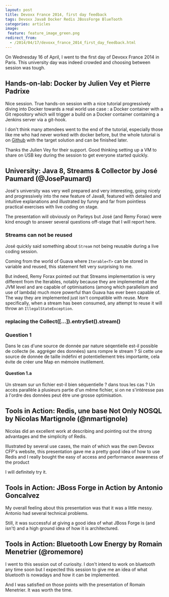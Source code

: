 ```yaml
---
layout: post
title: Devoxx France 2014, first day feedback
tags: Devoxx Java8 Docker Redis JBossForge BlueTooth
categories: articles
image:
 feature: feature_image_green.png
redirect_from:
  - /2014/04/17/devoxx_france_2014_first_day_feedback.html
---
```


On Wednesday 16 of April, I went to the first day of Devoxx France 2014 in Paris. This university day was indeed crowded and choosing between session
was tough.


## Hands-on-lab: Docker by Julien Vey et Pierre Padrixe

Nice session. True hands-on session with a nice tutorial progressively diving into Docker towards a real world use case : a Docker container with a Git
repository which will trigger a build on a Docker container containing a Jenkins server via a git-hook.

I don't think many attendees went to the end of the tutorial, especially those like me who had never worked with docker before, but the whole tutorial
is on [Github](git@github.com:julienvey/docker-hands-on.git) with the target solution and can be finished later.

Thanks the Julien Vey for their support. Good thinking setting up a VM to share on USB key during the session to get everyone started quickly.

## University: Java 8, Streams & Collector by José Paumard (@JosePaumard)

José's university was very well prepared and very interesting, going nicely and progressively into the new feature of Java8, featured with detailed
and intuitive explanations and illustrated by funny and far from pointless practical exercises with live coding on stage.

The presentation will obviously on Parleys but José (and Remy Forax) were kind enough to answer several questions off-stage that I will report here.

### Streams can not be reused

José quickly said something about `Stream` not being reusable during a live coding session.

Coming from the world of Guava where `Iterable<T>` can be stored in variable and reused, this statement felt very surprising to me.

But indeed, Remy Forax pointed out that Streams implementation is very different from the Iterables, notably because they are implemented at the
JVM level and are capable of optimisations (among which parallelism and use of lambda) much more powerful than Guava has ever been capable of.
The way they are implemented just isn't compatible with reuse. More specifically, when a stream has been consumed, any attempt to reuse it will
throw an `IllegalStateException`.

### replacing the Collect([...]).entrySet().stream()

### Question 1

Dans le cas d'une source de donnée par nature séqentielle est-il possible de collecte (ie. aggréger des données) sans rompre le stream ?
Si cette une source de donnée de taille indéfini et potentiellement très importante, cela évite de créer une Map en mémoire inutilement.

#### Question 1.a

Un stream sur un fichier est-il bien séquentielle ? dans tous les cas ? Un accès parallèle à plusieurs partie d'un même fichier,
si on ne s'intéresse pas à l'ordre des données peut être une grosse optimisation.

## Tools in Action: Redis, une base Not Only NOSQL by Nicolas Martignole (@nmartignole)

Nicolas did an excellent work at describing and pointing out the strong advantages and the simplicity of Redis.

Illustrated by several use cases, the main of which was the own Devoxx CFP's website, this presentation gave me a pretty good idea of how to
use Redis and I really bought the easy of access and performance awareness of the product

I will definitely try it.

## Tools in Action: JBoss Forge in Action by Antonio Goncalvez

My overall feeling about this presentation was that it was a little messy. Antonio had several technical problems.

Still, it was successful at giving a good idea of what JBoss Forge is (and isn't) and a high ground idea of how it is architectured.

## Tools in Action: Bluetooth Low Energy by Romain Menetrier (@romemore)

I went to this session out of curiosity.
I don't intend to work on bluetooth any time soon but I expected this session to give me an idea of what bluetooth is nowadays and how it can be
implemented.

And I was satisfied on those points with the presentation of Romain Menetrier. It was worth the time.


